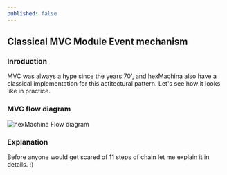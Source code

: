 ```yaml
---
published: false
---
```

## Classical MVC Module Event mechanism


### Inroduction
MVC was always a hype since the years 70', and hexMachina also have a classical implementation for this actitectural pattern. Let's see how it looks like in practice.

### MVC flow diagram
![hexMachina Flow diagram]({{site.baseurl}}/_posts/hexMachina_Module_Flow_Diagram.png)

### Explanation
Before anyone would get scared of 11 steps of chain let me explain it in details. :)
